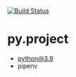 [![Build Status](https://travis-ci.com/chrish65535/py.project.svg?branch=main)](https://travis-ci.com/chrish65535/py.project)

# py.project

- python@3.9 
- pipenv
